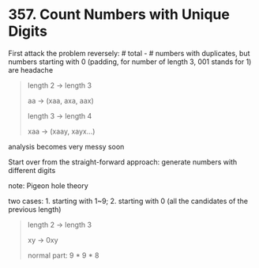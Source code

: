 # 357. Count Numbers with Unique Digits

First attack the problem reversely: \# total - \# numbers with duplicates, but numbers starting with 0 \(padding, for number of length 3, 001 stands for 1\) are headache

> length 2 -&gt; length 3
>
> aa -&gt; \(xaa, axa, aax\)
>
> length 3 -&gt; length 4
>
> xaa -&gt; \(xaay, xayx...\)

analysis becomes very messy soon



Start over from the straight-forward approach: generate numbers with different digits

note: Pigeon hole theory

two cases: 1. starting with 1~9; 2. starting with 0 \(all the candidates of the previous length\)

> length 2 -&gt; length 3
>
> xy -&gt; 0xy
>
> normal part: 9 \* 9 \* 8



